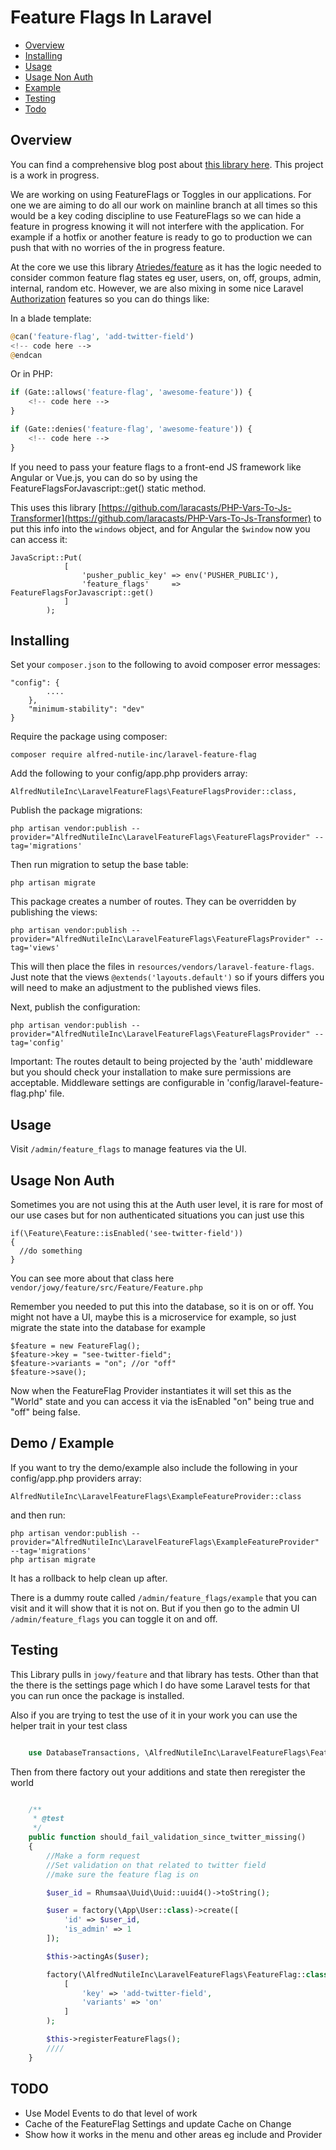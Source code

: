 # Feature Flags In Laravel

  * [Overview](#overview)
  * [Installing](#installing)
  * [Usage](#usage)
  * [Usage Non Auth](#usage-non-auth)
  * [Example](#example)
  * [Testing](#testing)  
  * [Todo](#todo)

<a name=overview></a>
## Overview

You can find a comprehensive blog post about [this library here](https://alfrednutile.info/posts/175). This project is a work in progress.

We are working on using FeatureFlags or Toggles in our applications. For one we are aiming to do all our work on mainline branch at all times so this would be a key coding discipline to use FeatureFlags so we can hide a feature in progress knowing it will not interfere with the application. For example if a hotfix or another feature is ready to go to production we can push that with no worries of the in progress feature. 

At the core we use this library [Atriedes/feature](https://github.com/Atriedes/feature) as it has the logic needed to consider common feature flag states eg user, users, on, off, groups, admin, internal, random etc. However, we are also mixing in some nice Laravel [Authorization](https://laravel.com/docs/5.2/authorization) features so you can do things like: 

In a blade template:

~~~php
@can('feature-flag', 'add-twitter-field')
<!-- code here -->
@endcan
~~~

Or in PHP:

~~~php
if (Gate::allows('feature-flag', 'awesome-feature')) {
    <!-- code here -->
}
~~~

~~~php
if (Gate::denies('feature-flag', 'awesome-feature')) {
    <!-- code here -->
}
~~~

If you need to pass your feature flags to a front-end JS framework like Angular or Vue.js, you can do so by using the FeatureFlagsForJavascript::get() static method.

This uses this library [https://github.com/laracasts/PHP-Vars-To-Js-Transformer](https://github.com/laracasts/PHP-Vars-To-Js-Transformer) to put this info into the `windows` object, and for Angular the `$window` now you can access it:

~~~
JavaScript::Put(
            [
                'pusher_public_key' => env('PUSHER_PUBLIC'),
                'feature_flags'     => FeatureFlagsForJavascript::get()
            ]
        );
~~~



<a name=installing></a>
## Installing 

Set your `composer.json` to the following to avoid composer error messages:

~~~
"config": {
        ....
    },
    "minimum-stability": "dev"
}
~~~

Require the package using composer: 

~~~
composer require alfred-nutile-inc/laravel-feature-flag
~~~

Add the following to your config/app.php providers array:

~~~
AlfredNutileInc\LaravelFeatureFlags\FeatureFlagsProvider::class,
~~~

Publish the package migrations:

~~~
php artisan vendor:publish --provider="AlfredNutileInc\LaravelFeatureFlags\FeatureFlagsProvider" --tag='migrations'
~~~

Then run migration to setup the base table:

~~~
php artisan migrate
~~~

This package creates a number of routes. They can be overridden by publishing the views:

~~~
php artisan vendor:publish --provider="AlfredNutileInc\LaravelFeatureFlags\FeatureFlagsProvider" --tag='views'
~~~

This will then place the files in `resources/vendors/laravel-feature-flags`. Just note that the views `@extends('layouts.default')` so if yours differs you will need to make an adjustment to the published views files. 

Next, publish the configuration:

~~~
php artisan vendor:publish --provider="AlfredNutileInc\LaravelFeatureFlags\FeatureFlagsProvider" --tag='config'
~~~

Important: The routes detault to being projected by the 'auth' middleware but you should check your installation to make sure permissions are acceptable. Middleware settings are configurable in 'config/laravel-feature-flag.php' file.

<a name=usage></a>
## Usage

Visit `/admin/feature_flags` to manage features via the UI.


## Usage Non Auth

Sometimes you are not using this at the Auth user level, it is rare for most of our use cases but for non authenticated situations you can just use this 

~~~
if(\Feature\Feature::isEnabled('see-twitter-field'))
{
  //do something
}
~~~

You can see more about that class here `vendor/jowy/feature/src/Feature/Feature.php`

Remember you needed to put this into the database, so it is on or off. You might not have a UI, maybe this is a microservice for example, so just migrate the state into the database for example

~~~
$feature = new FeatureFlag();
$feature->key = "see-twitter-field";
$feature->variants = "on"; //or "off"
$feature->save();
~~~

Now when the FeatureFlag Provider instantiates it will set this as the "World" state and you can access it via the isEnabled "on" being true and "off" being false.

<a name=example></a>
## Demo / Example

If you want to try the demo/example also include the following in your config/app.php providers array:

~~~
AlfredNutileInc\LaravelFeatureFlags\ExampleFeatureProvider::class
~~~

and then run:

~~~
php artisan vendor:publish --provider="AlfredNutileInc\LaravelFeatureFlags\ExampleFeatureProvider" --tag='migrations'
php artisan migrate
~~~

It has a rollback to help clean up after.

There is a dummy route called `/admin/feature_flags/example` that you can visit and it will show that it is not on. But if you then go to the admin UI `/admin/feature_flags` you can toggle it on and off. 


<a name=testing></a>
## Testing

This Library pulls in `jowy/feature` and that library has tests. Other than that the there is the settings page which I do have some Laravel tests for that you can run once the package is installed.

Also if you are trying to test the use of it in your work you can use the helper trait in your test class 

```php

    use DatabaseTransactions, \AlfredNutileInc\LaravelFeatureFlags\FeatureFlagHelper;
```

Then from there factory out your additions and state then reregister the world

```php

    /**
     * @test
     */
    public function should_fail_validation_since_twitter_missing()
    {
        //Make a form request
        //Set validation on that related to twitter field
        //make sure the feature flag is on

        $user_id = Rhumsaa\Uuid\Uuid::uuid4()->toString();

        $user = factory(\App\User::class)->create([
            'id' => $user_id,
            'is_admin' => 1
        ]);

        $this->actingAs($user);

        factory(\AlfredNutileInc\LaravelFeatureFlags\FeatureFlag::class)->create(
            [
                'key' => 'add-twitter-field',
                'variants' => 'on'
            ]
        );

        $this->registerFeatureFlags();
        ////
    }

```

<a name=todo></a>
## TODO

  * Use Model Events to do that level of work
  * Cache of the FeatureFlag Settings and update Cache on Change
  * Show how it works in the menu and other areas eg include and Provider

